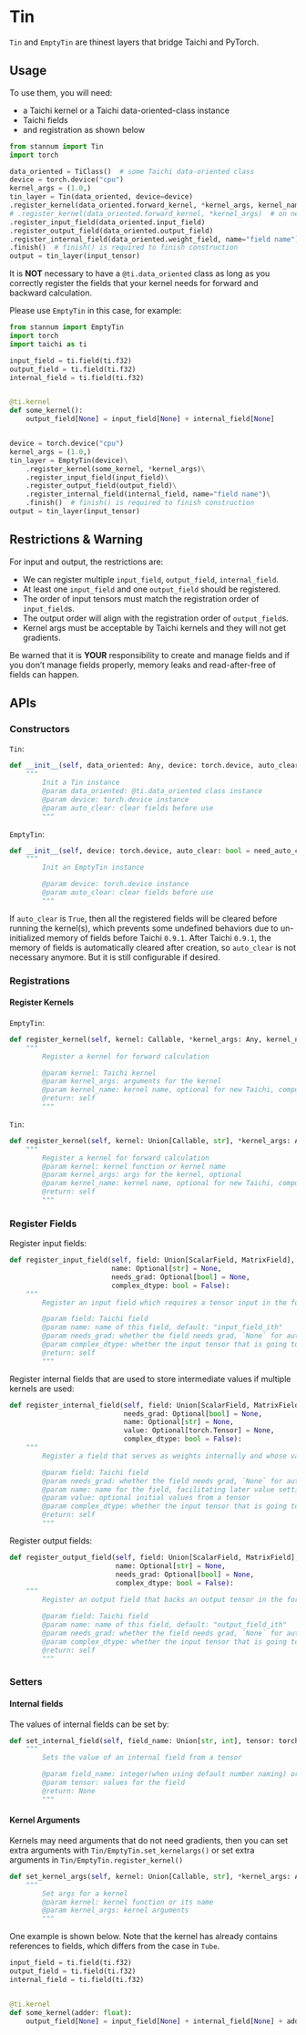 # Tin

`Tin` and `EmptyTin` are thinest layers that bridge Taichi and PyTorch. 

## Usage

To use them, you will need:

*  a Taichi kernel or a Taichi data-oriented-class instance
* Taichi fields
* and registration as shown below

```python
from stannum import Tin
import torch

data_oriented = TiClass()  # some Taichi data-oriented class 
device = torch.device("cpu")
kernel_args = (1.0,)
tin_layer = Tin(data_oriented, device=device)
.register_kernel(data_oriented.forward_kernel, *kernel_args, kernel_name="forward")  # on old Taichi
# .register_kernel(data_oriented.forward_kernel, *kernel_args)  # on new Taichi
.register_input_field(data_oriented.input_field)
.register_output_field(data_oriented.output_field)
.register_internal_field(data_oriented.weight_field, name="field name")
.finish()  # finish() is required to finish construction
output = tin_layer(input_tensor)
```

It is **NOT** necessary to have a `@ti.data_oriented` class as long as you correctly register the fields that your
kernel needs for forward and backward calculation.

Please use `EmptyTin` in this case, for example:

```python
from stannum import EmptyTin
import torch
import taichi as ti

input_field = ti.field(ti.f32)
output_field = ti.field(ti.f32)
internal_field = ti.field(ti.f32)


@ti.kernel
def some_kernel():
    output_field[None] = input_field[None] + internal_field[None]


device = torch.device("cpu")
kernel_args = (1.0,)
tin_layer = EmptyTin(device)\
    .register_kernel(some_kernel, *kernel_args)\
    .register_input_field(input_field)\
    .register_output_field(output_field)\
    .register_internal_field(internal_field, name="field name")\
    .finish()  # finish() is required to finish construction
output = tin_layer(input_tensor)
```

## Restrictions & Warning

For input and output, the restrictions are:

* We can register multiple `input_field`, `output_field`, `internal_field`.
* At least one `input_field` and one `output_field` should be registered.
* The order of input tensors must match the registration order of `input_field`s.
* The output order will align with the registration order of `output_field`s.
* Kernel args must be acceptable by Taichi kernels and they will not get gradients.

Be warned that it is **YOUR** responsibility to create and manage fields and if you don’t manage fields properly, memory leaks and read-after-free of fields can happen.

## APIs

### Constructors

`Tin`:

```python
def __init__(self, data_oriented: Any, device: torch.device, auto_clear: bool = need_auto_clearing_fields):
    """
        Init a Tin instance
        @param data_oriented: @ti.data_oriented class instance
        @param device: torch.device instance
        @param auto_clear: clear fields before use
        """
```

`EmptyTin`:

```python
def __init__(self, device: torch.device, auto_clear: bool = need_auto_clearing_fields):
    """
        Init an EmptyTin instance

        @param device: torch.device instance
        @param auto_clear: clear fields before use
        """
```

If `auto_clear` is `True`, then all the registered fields will be cleared before running the kernel(s), which prevents some undefined behaviors due to un-initialized memory of fields before Taichi `0.9.1`. After Taichi `0.9.1`, the memory of fields is automatically cleared after creation, so `auto_clear` is not necessary anymore. But it is still configurable if desired.

### Registrations

#### Register Kernels

`EmptyTin`:

```python
def register_kernel(self, kernel: Callable, *kernel_args: Any, kernel_name: Optional[str] = None):
    """
        Register a kernel for forward calculation

        @param kernel: Taichi kernel
        @param kernel_args: arguments for the kernel
        @param kernel_name: kernel name, optional for new Taichi, compulsory for old Taichi
        @return: self
        """
```

`Tin`:

```python
def register_kernel(self, kernel: Union[Callable, str], *kernel_args: Any, kernel_name: Optional[str] = None):
    """
        Register a kernel for forward calculation
        @param kernel: kernel function or kernel name
        @param kernel_args: args for the kernel, optional
        @param kernel_name: kernel name, optional for new Taichi, compulsory for old Taichi
        @return: self
        """
```

### Register Fields

Register input fields:

```python
def register_input_field(self, field: Union[ScalarField, MatrixField],
                         name: Optional[str] = None,
                         needs_grad: Optional[bool] = None,
                         complex_dtype: bool = False):
    """
        Register an input field which requires a tensor input in the forward calculation

        @param field: Taichi field
        @param name: name of this field, default: "input_field_ith"
        @param needs_grad: whether the field needs grad, `None` for automatic configuration
        @param complex_dtype: whether the input tensor that is going to be filled into this field is complex numbers
        @return: self
        """
```

Register internal fields that are used to store intermediate values if multiple kernels are used:

```python
def register_internal_field(self, field: Union[ScalarField, MatrixField],
                            needs_grad: Optional[bool] = None,
                            name: Optional[str] = None,
                            value: Optional[torch.Tensor] = None,
                            complex_dtype: bool = False):
    """
        Register a field that serves as weights internally and whose values are required by the kernel function

        @param field: Taichi field
        @param needs_grad: whether the field needs grad, `None` for automatic configuration
        @param name: name for the field, facilitating later value setting, `None` for default number naming
        @param value: optional initial values from a tensor
        @param complex_dtype: whether the input tensor that is going to be filled into this field is complex numbers
        @return: self
        """
```

Register output fields:

```python
def register_output_field(self, field: Union[ScalarField, MatrixField],
                          name: Optional[str] = None,
                          needs_grad: Optional[bool] = None,
                          complex_dtype: bool = False):
    """
        Register an output field that backs an output tensor in the forward calculation

        @param field: Taichi field
        @param name: name of this field, default: "output_field_ith"
        @param needs_grad: whether the field needs grad, `None` for automatic configuration
        @param complex_dtype: whether the input tensor that is going to be filled into this field is complex numbers
        @return: self
        """
```



### Setters

#### Internal fields

The values of internal fields can be set by:

```python
def set_internal_field(self, field_name: Union[str, int], tensor: torch.Tensor):
    """
        Sets the value of an internal field from a tensor

        @param field_name: integer(when using default number naming) or string name
        @param tensor: values for the field
        @return: None
        """
```

#### Kernel Arguments

Kernels may need arguments that do not need gradients, then you can set extra arguments with `Tin/EmptyTin.set_kernelargs()` or set extra arguments in `Tin/EmptyTin.register_kernel()`

```python
def set_kernel_args(self, kernel: Union[Callable, str], *kernel_args: Any):
    """
        Set args for a kernel
        @param kernel: kernel function or its name
        @param kernel_args: kernel arguments
        """
```

One example is shown below. Note that the kernel has already contains references to fields, which differs from the case in `Tube`.

```python
input_field = ti.field(ti.f32)
output_field = ti.field(ti.f32)
internal_field = ti.field(ti.f32)


@ti.kernel
def some_kernel(adder: float):
    output_field[None] = input_field[None] + internal_field[None] + adder
```

